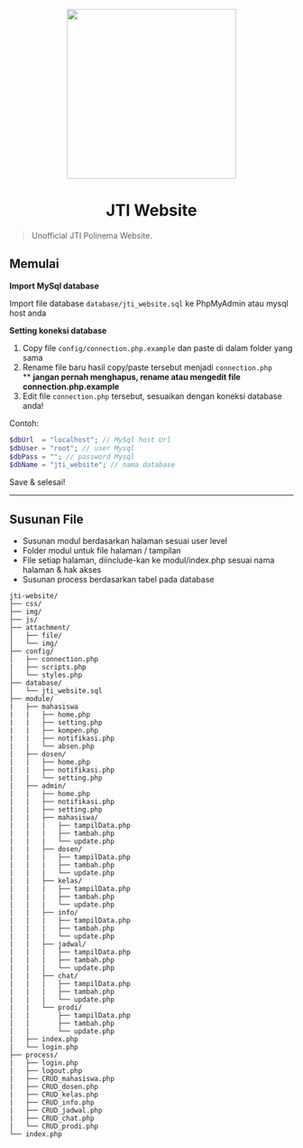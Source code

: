<p align="center">
<img src="https://scontent.cdninstagram.com/vp/7772100e85b151d3df5ce2d9f15c2931/5D238A4B/t51.2885-19/50058445_759711274410450_2451852720248717312_n.jpg?_nc_ht=scontent-mia3-2.cdninstagram.com" width="300">
</p>

<h1 align="center"> JTI Website</h1>

> Unofficial JTI Polinema Website.

## Memulai

**Import MySql database**

Import file database `database/jti_website.sql` ke PhpMyAdmin atau mysql host anda

**Setting koneksi database**

1. Copy file `config/connection.php.example` dan paste di dalam folder yang sama
2. Rename file baru hasil copy/paste tersebut menjadi `connection.php` <br> \*\* **jangan pernah menghapus, rename atau mengedit file connection.php.example**
3. Edit file `connection.php` tersebut, sesuaikan dengan koneksi database anda!

Contoh:

```php
$dbUrl  = "localhost"; // MySql host Url
$dbUser = "root"; // user Mysql
$dbPass = ""; // password Mysql
$dbName = "jti_website"; // nama database
```

Save & selesai!

<hr>

## Susunan File

- Susunan modul berdasarkan halaman sesuai user level
- Folder modul untuk file halaman / tampilan
- File setiap halaman, diinclude-kan ke modul/index.php sesuai nama halaman & hak akses
- Susunan process berdasarkan tabel pada database

```
jti-website/
├── css/
├── img/
├── js/
├── attachment/
│   ├── file/
│   └── img/
├── config/
│   ├── connection.php
|   ├── scripts.php
│   └── styles.php
├── database/
│   └── jti_website.sql
├── module/
|   ├── mahasiswa
|   |   ├── home.php
|   |   ├── setting.php
|   |   ├── kompen.php
|   |   ├── notifikasi.php
|   |   └── absen.php
|   ├── dosen/
|   |   ├── home.php
|   |   ├── notifikasi.php
|   |   └── setting.php
|   ├── admin/
|   |   ├── home.php
|   |   ├── notifikasi.php
|   |   ├── setting.php
|   |   ├── mahasiswa/
|   |   |   ├── tampilData.php
|   |   |   ├── tambah.php
|   |   |   └── update.php
|   |   ├── dosen/
|   |   |   ├── tampilData.php
|   |   |   ├── tambah.php
|   |   |   └── update.php
|   |   ├── kelas/
|   |   |   ├── tampilData.php
|   |   |   ├── tambah.php
|   |   |   └── update.php
|   |   ├── info/
|   |   |   ├── tampilData.php
|   |   |   ├── tambah.php
|   |   |   └── update.php
|   |   ├── jadwal/
|   |   |   ├── tampilData.php
|   |   |   ├── tambah.php
|   |   |   └── update.php
|   |   ├── chat/
|   |   |   ├── tampilData.php
|   |   |   ├── tambah.php
|   |   |   └── update.php
|   |   └── prodi/
|   |       ├── tampilData.php
|   |       ├── tambah.php
|   |       └── update.php
|   ├── index.php
|   └── login.php
├── process/
|   ├── login.php
|   ├── logout.php
|   ├── CRUD_mahasiswa.php
|   ├── CRUD_dosen.php
|   ├── CRUD_kelas.php
|   ├── CRUD_info.php
|   ├── CRUD_jadwal.php
|   ├── CRUD_chat.php
|   └── CRUD_prodi.php
└── index.php
```
